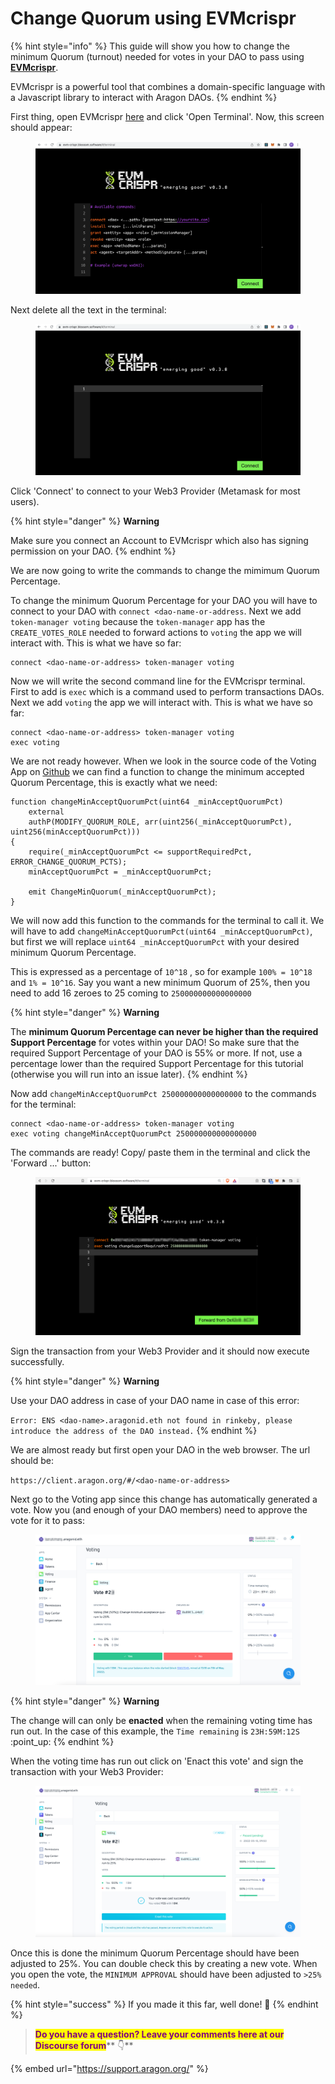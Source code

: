 # Change Quorum using EVMcrispr

{% hint style="info" %}
This guide will show you how to change the minimum Quorum (turnout) needed for votes in your DAO to pass using [**EVMcrispr**](https://evm-crispr.blossom.software/#/).

EVMcrispr is a powerful tool that combines a domain-specific language with a Javascript library to interact with Aragon DAOs.
{% endhint %}

First thing, open EVMcrispr [here](https://evm-crispr.blossom.software/#/) and click 'Open Terminal'. Now, this screen should appear:

<figure><img src="../../../../.gitbook/assets/crisper1.png" alt=""><figcaption></figcaption></figure>

Next delete all the text in the terminal:

<figure><img src="../../../../.gitbook/assets/crisper2.png" alt=""><figcaption></figcaption></figure>

Click 'Connect' to connect to your Web3 Provider (Metamask for most users).

{% hint style="danger" %}
**Warning**

Make sure you connect an Account to EVMcrispr which also has signing permission on your DAO.
{% endhint %}

We are now going to write the commands to change the mimimum Quorum Percentage.

To change the minimum Quorum Percentage for your DAO you will have to connect to your DAO with `connect <dao-name-or-address`.  Next we add `token-manager voting` because the `token-manager` app has the `CREATE_VOTES_ROLE` needed to forward actions to `voting` the app we will interact with. This is what we have so far:

```
connect <dao-name-or-address> token-manager voting
```

Now we will write the second command line for the EVMcrispr terminal. First to add is `exec` which is a command used to perform transactions DAOs. Next we add `voting` the app we will interact with. This is what we have so far:

```
connect <dao-name-or-address> token-manager voting
exec voting
```

We are not ready however. When we look in the source code of the Voting App on [Github](https://github.com/aragon/aragon-apps/blob/631048d54b9cc71058abb8bd7c17f6738755d950/apps/voting/contracts/Voting.sol) we can find a function to change the minimum accepted Quorum Percentage, this is exactly what we need:

```solidity
function changeMinAcceptQuorumPct(uint64 _minAcceptQuorumPct)
    external
    authP(MODIFY_QUORUM_ROLE, arr(uint256(_minAcceptQuorumPct), uint256(minAcceptQuorumPct)))
{
    require(_minAcceptQuorumPct <= supportRequiredPct, ERROR_CHANGE_QUORUM_PCTS);
    minAcceptQuorumPct = _minAcceptQuorumPct;

    emit ChangeMinQuorum(_minAcceptQuorumPct);
}
```

We will now add this function to the commands for the terminal to call it. We will have to add `changeMinAcceptQuorumPct(uint64 _minAcceptQuorumPct)`, but first we will replace `uint64 _minAcceptQuorumPct` with your desired minimum Quorum Percentage.

This is expressed as a percentage of `10^18` , so for example `100% = 10^18` and `1% = 10^16`. Say you want a new minimum Quorum of 25%, then you need to add 16 zeroes to 25 coming to `250000000000000000`

{% hint style="danger" %}
**Warning**

The **minimum Quorum Percentage can never be higher than the required Support Percentage** for votes within your DAO! So make sure that the required Support Percentage of your DAO is 55% or more. If not, use a percentage lower than the required Support Percentage for this tutorial (otherwise you will run into an issue later).
{% endhint %}

Now add `changeMinAcceptQuorumPct 250000000000000000` to the commands for the terminal:

```
connect <dao-name-or-address> token-manager voting
exec voting changeMinAcceptQuorumPct 250000000000000000
```

The commands are ready! Copy/ paste them in the terminal and click the 'Forward ...' button:

<figure><img src="../../../../.gitbook/assets/crisper3.png" alt=""><figcaption></figcaption></figure>

Sign the transaction from your Web3 Provider and it should now execute successfully.

{% hint style="danger" %}
**Warning**

Use your DAO address in case of your DAO name in case of this error:

`Error: ENS <dao-name>.aragonid.eth not found in rinkeby, please introduce the address of the DAO instead.`
{% endhint %}

We are almost ready but first open your DAO in the web browser. The url should be:

`https://client.aragon.org/#/<dao-name-or-address>`

Next go to the Voting app since this change has automatically generated a vote. Now you (and enough of your DAO members) need to approve the vote for it to pass:

<figure><img src="../../../../.gitbook/assets/crisper4.png" alt=""><figcaption></figcaption></figure>

{% hint style="danger" %}
**Warning**

The change will can only be **enacted** when the remaining voting time has run out. In the case of this example, the `Time remaining` is `23H:59M:12S` :point\_up:
{% endhint %}

When the voting time has run out click on 'Enact this vote' and sign the transaction with your Web3 Provider:

<figure><img src="../../../../.gitbook/assets/crisper5.png" alt=""><figcaption></figcaption></figure>



Once this is done the minimum Quorum Percentage should have been adjusted to 25%. You can double check this by creating a new vote. When you open the vote, the `MINIMUM APPROVAL` should have been adjusted to `>25% needed`.

{% hint style="success" %}
If you made it this far, well done! :clap:
{% endhint %}



> <mark style="color:purple;">**Do you have a question? Leave your comments here at our Discourse forum**</mark>** 👇**

{% embed url="https://support.aragon.org/" %}
